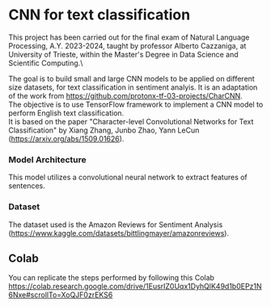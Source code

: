# CNN for text classification

This project has been carried out for the final exam of Natural Language Processing, A.Y. 2023-2024, taught by professor Alberto Cazzaniga, at University of Trieste, within the Master's Degree in Data Science and Scientific Computing.\\

The goal is to build small and large CNN models to be applied on different size datasets, for text classification in sentiment analyis.
It is an adaptation of the work from https://github.com/protonx-tf-03-projects/CharCNN.  
The objective is to use TensorFlow framework to implement a CNN model to perform English text classification.  
It is based on the paper "Character-level Convolutional Networks for Text Classification" by Xiang Zhang, Junbo Zhao, Yann LeCun (https://arxiv.org/abs/1509.01626).

### Model Architecture

This model utilizes a convolutional neural network to extract features of sentences.  

### Dataset

The dataset used is the Amazon Reviews for Sentiment Analysis (https://www.kaggle.com/datasets/bittlingmayer/amazonreviews).

## Colab
You can replicate the steps performed by following this Colab https://colab.research.google.com/drive/1EusrIZ0Uqx1DyhQlK49d1b0EPz1N6Nxe#scrollTo=XoQJF0zrEKS6
